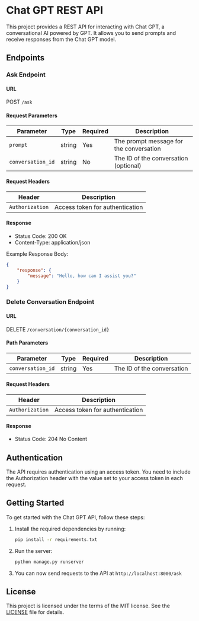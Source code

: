 # Chat GPT REST API

This project provides a REST API for interacting with Chat GPT, a conversational AI powered by GPT. It allows you to send prompts and receive responses from the Chat GPT model.

## Endpoints

### Ask Endpoint

#### URL

POST `/ask`


#### Request Parameters

| Parameter        | Type   | Required | Description                            |
|------------------|--------|----------|----------------------------------------|
| `prompt`         | string | Yes      | The prompt message for the conversation |
| `conversation_id`| string | No       | The ID of the conversation (optional)   |

#### Request Headers

| Header          | Description                           |
|-----------------|---------------------------------------|
| `Authorization` | Access token for authentication       |

#### Response

- Status Code: 200 OK
- Content-Type: application/json

Example Response Body:
```json
{
    "response": {
        "message": "Hello, how can I assist you?"
    }
}
```

### Delete Conversation Endpoint

#### URL

DELETE `/conversation/{conversation_id}`

#### Path Parameters

| Parameter        | Type   | Required | Description                            |
|------------------|--------|----------|----------------------------------------|
| `conversation_id`| string | Yes      | The ID of the conversation             |

#### Request Headers

| Header          | Description                           |
|-----------------|---------------------------------------|
| `Authorization` | Access token for authentication       |

#### Response

- Status Code: 204 No Content


## Authentication
The API requires authentication using an access token. You need to include the Authorization header with the value set to your access token in each request.


## Getting Started

To get started with the Chat GPT API, follow these steps:

1. Install the required dependencies by running:
    ```bash
    pip install -r requirements.txt
    ```

2. Run the server:
    ```bash
    python manage.py runserver
    ```

3. You can now send requests to the API at `http://localhost:8000/ask`


## License

This project is licensed under the terms of the MIT license. See the [LICENSE](LICENSE) file for details.